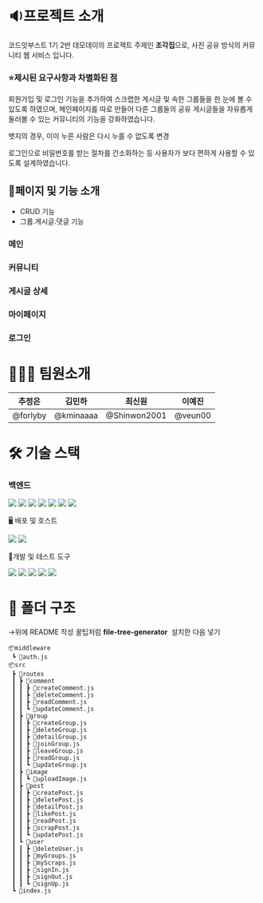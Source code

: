 # **🔉프로젝트 소개**

코드잇부스트 1기 2반 데모데이의 프로젝트 주제인 **조각집**으로, 사진 공유 방식의 커뮤니티 웹 서비스 입니다.

### ⭐제시된 요구사항과 차별화된 점

회원가입 및 로그인 기능을 추가하여 스크랩한 게시글 및 속한 그룹들을 한 눈에 볼 수 있도록 하였으며, 메인페이지를 따로 만들어 다른 그룹들의 공유 게시글들을 자유롭게 둘러볼 수 있는 커뮤니티의 기능을 강화하였습니다.

뱃지의 경우, 이미 누른 사람은 다시 누를 수 없도록 변경

로그인으로 비밀번호를 받는 절차를 간소화하는 등 사용자가 보다 편하게 사용할 수 있도록 설계하였습니다.

## 🚩페이지 및 기능 소개

- CRUD 기능
- 그룹.게시글.댓글 기능

### 메인

### 커뮤니티

### 게시글 상세

### 마이페이지

### 로그인

# **👩🏻‍💻** 팀원소개

| 추정은 | 김민하 | 최신원 | 이예진 |
| --- | --- | --- | --- |
| @forlyby | @kminaaaa | @Shinwon2001 | @veun00 |

# **🛠** 기술 스택

### **백엔드**

<p>
<img src="https://img.shields.io/badge/Node.js-339933?style=for-the-badge&logo=Node.js&logoColor=white">
<img src="https://img.shields.io/badge/Express.js-000000?style=for-the-badge&logo=Express&logoColor=white">
<img src="[https://img.shields.io/badge/JWT-FFB400?style=for-the-badge&logo=JSON Web Tokens&logoColor=white](https://img.shields.io/badge/JWT-FFB400?style=for-the-badge&logo=JSON%20Web%20Tokens&logoColor=white)">
<img src="https://img.shields.io/badge/bcryptjs-4A90E2?style=for-the-badge&logo=Lock&logoColor=white">
<img src="https://img.shields.io/badge/MySQL-4479A1?style=for-the-badge&logo=MySQL&logoColor=white">
<img src="https://img.shields.io/badge/dotenv-ECD53F?style=for-the-badge&logo=dotenv&logoColor=white">
<img src="https://img.shields.io/badge/CORS-FF6F00?style=for-the-badge&logo=internetexplorer&logoColor=white">
</p>

🖥️ 배포 및 호스트

<p>
  <img src="https://img.shields.io/badge/Render-46E3B7?style=for-the-badge&logo=Render&logoColor=white">
  <img src="https://img.shields.io/badge/aiven-DB0110?style=for-the-badge&logo=aiven&logoColor=white">
</p>

🧪개발 및 테스트 도구

<p>
  <img src="https://img.shields.io/badge/Git-F05032?style=for-the-badge&logo=Git&logoColor=white">
  <img src="https://img.shields.io/badge/GitHub-181717?style=for-the-badge&logo=GitHub&logoColor=white">
  <img src="https://img.shields.io/badge/Postman-FF6C37?style=for-the-badge&logo=Postman&logoColor=white">
  <img src="https://img.shields.io/badge/ESLint-4B32C3?style=for-the-badge&logo=ESLint&logoColor=white">
  <img src="https://img.shields.io/badge/Prettier-F7B93E?style=for-the-badge&logo=Prettier&logoColor=white">
</p>

# **📂** 폴더 구조

→위에 README 작성 꿀팁처럼 **file-tree-generator**  설치한 다음 넣기

```
📦middleware 
 ┗ 📜auth.js
📦src
 ┣ 📂routes
 ┃ ┣ 📂comment
 ┃ ┃ ┣ 📜createComment.js
 ┃ ┃ ┣ 📜deleteComment.js
 ┃ ┃ ┣ 📜readComment.js
 ┃ ┃ ┗ 📜updateComment.js
 ┃ ┣ 📂group
 ┃ ┃ ┣ 📜createGroup.js
 ┃ ┃ ┣ 📜deleteGroup.js
 ┃ ┃ ┣ 📜detailGroup.js
 ┃ ┃ ┣ 📜joinGroup.js
 ┃ ┃ ┣ 📜leaveGroup.js
 ┃ ┃ ┣ 📜readGroup.js
 ┃ ┃ ┗ 📜updateGroup.js
 ┃ ┣ 📂image
 ┃ ┃ ┗ 📜uploadImage.js
 ┃ ┣ 📂post
 ┃ ┃ ┣ 📜createPost.js
 ┃ ┃ ┣ 📜deletePost.js
 ┃ ┃ ┣ 📜detailPost.js
 ┃ ┃ ┣ 📜likePost.js
 ┃ ┃ ┣ 📜readPost.js
 ┃ ┃ ┣ 📜scrapPost.js
 ┃ ┃ ┗ 📜updatePost.js
 ┃ ┗ 📂user
 ┃ ┃ ┣ 📜deleteUser.js
 ┃ ┃ ┣ 📜myGroups.js
 ┃ ┃ ┣ 📜myScraps.js
 ┃ ┃ ┣ 📜signIn.js
 ┃ ┃ ┣ 📜signOut.js
 ┃ ┃ ┗ 📜signUp.js
 ┗ 📜index.js
```
